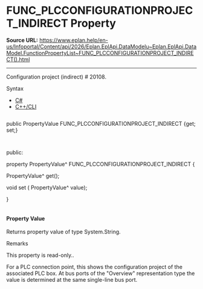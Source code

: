 # FUNC_PLCCONFIGURATIONPROJECT_INDIRECT Property

**Source URL:** https://www.eplan.help/en-us/Infoportal/Content/api/2026/Eplan.EplApi.DataModelu~Eplan.EplApi.DataModel.FunctionPropertyList~FUNC_PLCCONFIGURATIONPROJECT_INDIRECT().html

---

Configuration project (indirect) # 20108.

Syntax

- [C#](#i-syntax-CS)
- [C++/CLI](#i-syntax-CPP2005)

```
```
public PropertyValue FUNC_PLCCONFIGURATIONPROJECT_INDIRECT {get; set;}
```
```

```
```
public:

property PropertyValue^ FUNC_PLCCONFIGURATIONPROJECT_INDIRECT {

   PropertyValue^ get();

   void set (    PropertyValue^ value);

}
```
```

#### Property Value

Returns property value of type System.String.

Remarks

This property is read-only..

For a PLC connection point, this shows the configuration project of the associated PLC box. At bus ports of the "Overview" representation type the value is determined at the same single-line bus port.
